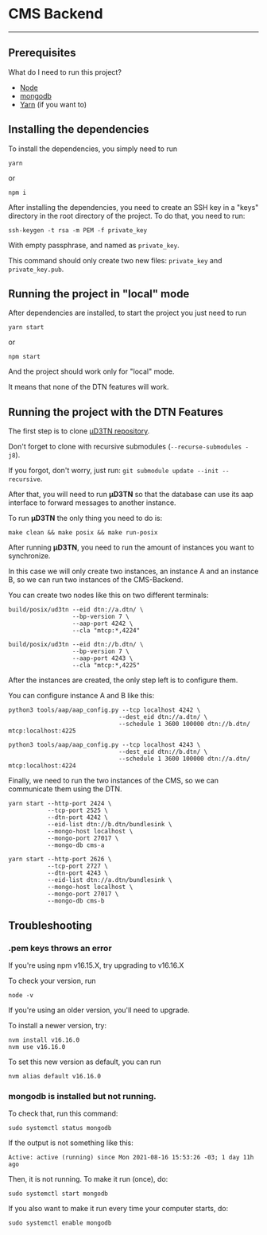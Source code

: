 # CMS Backend

---

## Prerequisites

What do I need to run this project?

- [Node](https://nodejs.org/en/)
- [mongodb](https://docs.mongodb.com/guides/server/install/)
- [Yarn](https://classic.yarnpkg.com/lang/en/docs/install/#debian-stable) (if you want to)

## Installing the dependencies

To install the dependencies, you simply need to run

```
yarn
```
or
```
npm i
```

After installing the dependencies, you need to create an SSH key in a "keys" directory in the root directory of the project.
To do that, you need to run:

```
ssh-keygen -t rsa -m PEM -f private_key
```

With empty passphrase, and named as `private_key`.


This command should only create two new files: `private_key` and `private_key.pub`.

## Running the project in "local" mode

After dependencies are installed, to start the project you just need to run

```
yarn start
```
or
```
npm start
```

And the project should work only for "local" mode.

It means that none of the DTN features will work.

## Running the project with the DTN Features

The first step is to clone [μD3TN repository](https://gitlab.com/d3tn/ud3tn).

Don't forget to clone with recursive submodules (`--recurse-submodules -j8`).

If you forgot, don't worry, just run: `git submodule update --init --recursive`.

After that, you will need to run **μD3TN** so that the database can use its aap interface to forward messages to another instance.

To run **μD3TN** the only thing you need to do is:

```
make clean && make posix && make run-posix
```

After running **μD3TN**, you need to run the amount of instances you want to synchronize.

In this case we will only create two instances, an instance A and an instance B, so we can run two instances of the CMS-Backend.

You can create two nodes like this on two different terminals:

```
build/posix/ud3tn --eid dtn://a.dtn/ \
                  --bp-version 7 \
                  --aap-port 4242 \
                  --cla "mtcp:*,4224"
```

```
build/posix/ud3tn --eid dtn://b.dtn/ \
                  --bp-version 7 \
                  --aap-port 4243 \
                  --cla "mtcp:*,4225"
```

After the instances are created, the only step left is to configure them.

You can configure instance A and B like this:

```
python3 tools/aap/aap_config.py --tcp localhost 4242 \
                               --dest_eid dtn://a.dtn/ \
                               --schedule 1 3600 100000 dtn://b.dtn/ mtcp:localhost:4225
```

```
python3 tools/aap/aap_config.py --tcp localhost 4243 \
                               --dest_eid dtn://b.dtn/ \
                               --schedule 1 3600 100000 dtn://a.dtn/ mtcp:localhost:4224
```

Finally, we need to run the two instances of the CMS, so we can communicate them using the DTN.

```
yarn start --http-port 2424 \
           --tcp-port 2525 \
           --dtn-port 4242 \
           --eid-list dtn://b.dtn/bundlesink \
           --mongo-host localhost \
           --mongo-port 27017 \
           --mongo-db cms-a
```

```
yarn start --http-port 2626 \
           --tcp-port 2727 \
           --dtn-port 4243 \
           --eid-list dtn://a.dtn/bundlesink \
           --mongo-host localhost \
           --mongo-port 27017 \
           --mongo-db cms-b
```

## Troubleshooting

### .pem keys throws an error

If you're using npm v16.15.X, try upgrading to v16.16.X

To check your version, run

```
node -v
```

If you're using an older version, you'll need to upgrade.

To install a newer version, try:

```
nvm install v16.16.0
nvm use v16.16.0
```

To set this new version as default, you can run

```
nvm alias default v16.16.0
```

### mongodb is installed but not running.

To check that, run this command:

```
sudo systemctl status mongodb
```

If the output is not something like this:

```
Active: active (running) since Mon 2021-08-16 15:53:26 -03; 1 day 11h ago
```

Then, it is not running. To make it run (once), do:

```
sudo systemctl start mongodb
```

If you also want to make it run every time your computer starts, do:

```
sudo systemctl enable mongodb
```
